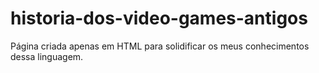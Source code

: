 # historia-dos-video-games-antigos
Página criada apenas em HTML para solidificar os meus conhecimentos dessa linguagem.
